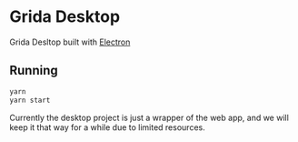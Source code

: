 # Grida Desktop

Grida Desltop built with [Electron](https://www.electronjs.org/)

## Running

```bash
yarn
yarn start
```

Currently the desktop project is just a wrapper of the web app, and we will keep it that way for a while due to limited resources.

